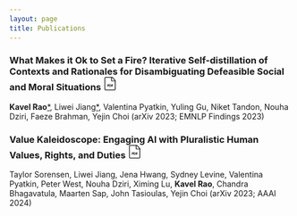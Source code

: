 ```yaml
---
layout: page
title: Publications
---
```


<h3>
What Makes it Ok to Set a Fire? Iterative Self-distillation of Contexts and Rationales for Disambiguating Defeasible Social and Moral Situations
<a href="https://aclanthology.org/2023.findings-emnlp.812" target="_blank"><img src="/public/img/pdf-icon.png" style="width: 1.5rem; margin: 0; object-fit: contain; display: inline-block;" /></a>
</h3>

**Kavel Rao**<a onclick="return false;" href="#" data-toggle="tooltip" title="Equal contribution">\*</a>, Liwei Jiang<a onclick="return false;" href="#" data-toggle="tooltip" title="Equal contribution">\*</a>, Valentina Pyatkin, Yuling Gu, Niket Tandon, Nouha Dziri, Faeze Brahman, Yejin Choi
(arXiv 2023; EMNLP Findings 2023) 


<h3>
Value Kaleidoscope: Engaging AI with Pluralistic Human Values, Rights, and Duties
<a href="https://arxiv.org/abs/2309.00779" target="_blank"><img src="/public/img/pdf-icon.png" style="width: 1.5rem; margin: 0; object-fit: contain; display: inline-block;" /></a>
</h3>

Taylor Sorensen, Liwei Jiang, Jena Hwang, Sydney Levine, Valentina Pyatkin, Peter West, Nouha Dziri, Ximing Lu, **Kavel Rao**, Chandra Bhagavatula, Maarten Sap, John Tasioulas, Yejin Choi
(arXiv 2023; AAAI 2024)

<br />
